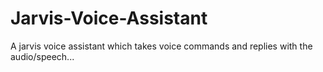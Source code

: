 # Jarvis-Voice-Assistant
A jarvis voice assistant which takes voice commands and replies with the audio/speech...
